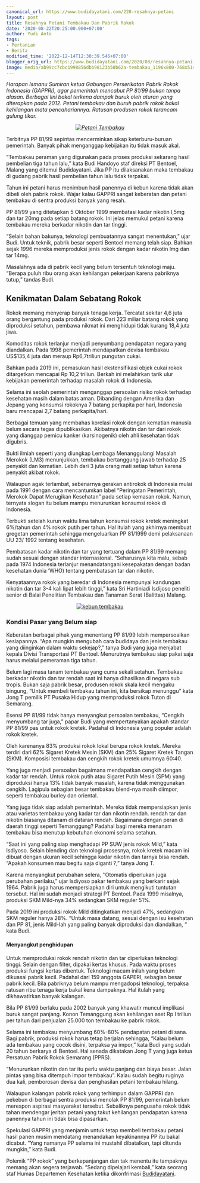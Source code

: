 ```yaml
---
canonical_url: https://www.budidayatani.com/228-resahnya-petani
layout: post
title: Resahnya Petani Tembakau Dan Pabrik Rokok
date: '2020-08-22T20:25:00.000+07:00'
author: Yudi Anto
tags:
- Pertanian
- Berita
modified_time: '2022-12-14T12:30:39.546+07:00'
blogger_orig_url: https://www.budidayatani.com/2020/08/resahnya-petani-tembakau-dan-pabrik.html
image: media/ab99cc7cbc1998856dbb98123b50b62a-tembakau_1196x800-768x514.jpg
---
```

<p><i>Harapan Ismanu Sumiran ketua Gabungan Perserikatan Pabrik Rokok Indonesia (GAPPRI), agar pemerintah mencabut PP 81/99 bukan tanpa alasan. Berbagai lini bakal terkena dampak buruk oleh aturan yang diterapkan pada 2012. Petani tembakau dan buruh pabrik rokok bakal kehilangan mata pencahariannya. Ratusan produsen rokok terancam gulung tikar.</i></p><p><i></i></p><div style="clear: both; text-align: center;"><i><a href="https://blogger.googleusercontent.com/img/b/R29vZ2xl/AVvXsEiIU0oAOmeRAu6xZ1GHhkSK5SU_dX5x64sxXK3WYpF8Zs9apqlqVfwLjTpKUmq1KsBoql-NjzOm37FKCW71yE7y9mwYNWfBkkWq4cayNmedqHOq6OzG5x_QU0gQExZx1U79UeRjgEUqZEBZ/s422/tembakau_1196x800-768x514.jpg" style="margin-left: 1em; margin-right: 1em;"><img alt="Petani Tembakau" border="0" data-original-height="283" data-original-width="422" src="https://blogger.googleusercontent.com/img/b/R29vZ2xl/AVvXsEiIU0oAOmeRAu6xZ1GHhkSK5SU_dX5x64sxXK3WYpF8Zs9apqlqVfwLjTpKUmq1KsBoql-NjzOm37FKCW71yE7y9mwYNWfBkkWq4cayNmedqHOq6OzG5x_QU0gQExZx1U79UeRjgEUqZEBZ/s16000/tembakau_1196x800-768x514.jpg" title="Petani Tembakau" /></a></i></div><p></p><p>Terbitnya PP 81/99 sepintas mencerminkan sikap keterburu-buruan pemerintah. Banyak pihak menganggap kebijakan itu tidak masuk akal.&nbsp;</p><p>“Tembakau peraman yang digunakan pada proses produksi sekarang hasil pembelian tiga tahun lalu,” kata Budi Handoyo staf direksi PT Bentoel, Malang yang ditemui Budidayatani. Jika PP itu dilaksanakan maka tembakau di gudang pabrik hasil pembelian tahun lalu tidak terpakai.&nbsp;</p><p>Tahun ini petani harus menimbun hasil panennya di kebun karena tidak akan dibeli oleh pabrik rokok. Wajar kalau GAPPRI sangat keberatan dan petani tembakau di sentra produksi banyak yang resah.</p><p>PP 81/99 yang ditetapkan 5 Oktober 1999 membatasi kadar nikotin l,5mg dan tar 20mg pada setiap batang rokok. Ini jelas memukul petani karena tembakau mereka berkadar nikotin dan tar tinggi.&nbsp;</p><p>“Selain bahan bakunya, teknologi pembuatannya sangat menentukan,” ujar Budi. Untuk teknik, pabrik besar seperti Bentoel memang telah siap. Bahkan sejak 1996 mereka memproduksi jenis rokok dengan kadar nikotin lmg dan tar 14mg.&nbsp;</p><p>Masalahnya ada di pabrik kecil yang belum tersentuh teknologi maju. “Berapa puluh ribu orang akan kehilangan pekerjaan karena pabriknya tutup,” tandas Budi.</p><h2>Kenikmatan Dalam Sebatang Rokok<br /></h2><p>Rokok memang menyerap banyak tenaga kerja. Tercatat sekitar 4,6 juta orang bergantung pada produksi rokok. Dari 223 miliar batang rokok yang diproduksi setahun, pembawa nikmat ini menghidupi tidak kurang 18,4 juta jiwa.</p><p>Komoditas rokok terlanjur menjadi penyumbang pendapatan negara yang diandalkan. Pada 1998 pemerintah mendapatkan devisa tembakau US$135,4 juta dan meraup Rp6,7triliun pungutan cukai.&nbsp;</p><p>Bahkan pada 2019 ini, pemasukan hasil ekstensifikasi objek cukai rokok ditargetkan mencapai Rp 10,2 triliun. Berkah ini melahirkan tarik ulur kebijakan pemerintah terhadap masalah rokok di Indonesia.</p><p>Selama ini seolah pemerintah menganggap persoalan risiko rokok terhadap kesehatan masih dalam batas aman. Dibanding dengan Amerika dan Jepang yang konsumsi rokoknya 7 batang perkapita per hari, Indonesia baru mencapai 2,7 batang perkapita/hari.</p><p>Berbagai temuan yang membahas korelasi rokok dengan kematian manusia belum secara tegas dipublikasikan. Akibatnya nikotin dan tar dari rokok yang dianggap pemicu kanker (karsinogenik) oleh ahli kesehatan tidak digubris.&nbsp;</p><p>Bukti ilmiah seperti yang diungkap Lembaga Menanggulangi Masalah Merokok (LM3) menunjukkan, tembakau bertanggung jawab terhadap 25 penyakit dan kematian. Lebih dari 3 juta orang mati setiap tahun karena penyakit akibat rokok.</p><p>Walaupun agak terlambat, sebenarnya gerakan antirokok di Indonesia mulai pada 1991 dengan cara mencantumkan label “Peringatan Pemerintah, Merokok Dapat Merugikan Kesehatan” pada setiap kemasan rokok. Namun, ternyata slogan itu belum mampu menurunkan konsumsi rokok di Indonesia.&nbsp;</p><p>Terbukti setelah kurun waktu lima tahun konsumsi rokok kretek meningkat 6%/tahun dan 4% rokok putih per tahun. Hal itulah yang akhirnya membuat gregetan pemerintah sehingga mengeluarkan PP 81/1999 demi pelaksanaan UU 23/ 1992 tentang kesehatan.</p><p>Pembatasan kadar nikotin dan tar yang tertuang dalam PP 81/99 memang sudah sesuai dengan standar internasional. “Seharusnya kita malu, sebab pada 1974 Indonesia terlanjur menandatangani kesepakatan dengan badan kesehatan dunia ‘WHO) tentang pembatasan tar dan nikotin.&nbsp;</p><p>Kenyataannya rokok yang beredar di Indonesia mempunyai kandungan nikotin dan tar 3-4 kali lipat lebih tinggi,” kata Sri Hartiniadi Isdijoso peneliti senior di Balai Penelitian Tembakau dan Tanaman Serat (Balittas) Malang.</p><p></p><div style="clear: both; text-align: center;"><a href="https://blogger.googleusercontent.com/img/b/R29vZ2xl/AVvXsEhGsAr8xgHiAIqe31w2yHkr31tvPv8Xu3c0YLQv79mAVOOTT_D_otmVqJCSJp9gdpruaOVoDSAvfgepSwXZN8hH7XG6jat-sVdXaqr96rO18crV7b51nx7TFqdNQ-FAXH4-VcgQ0BJVxFl0/s422/mfcshadetobacco-1600_1280x720-768x432.jpg" style="margin-left: 1em; margin-right: 1em;"><img alt="kebun tembakau" border="0" data-original-height="238" data-original-width="422" src="https://blogger.googleusercontent.com/img/b/R29vZ2xl/AVvXsEhGsAr8xgHiAIqe31w2yHkr31tvPv8Xu3c0YLQv79mAVOOTT_D_otmVqJCSJp9gdpruaOVoDSAvfgepSwXZN8hH7XG6jat-sVdXaqr96rO18crV7b51nx7TFqdNQ-FAXH4-VcgQ0BJVxFl0/s16000/mfcshadetobacco-1600_1280x720-768x432.jpg" title="kebun tembakau" /></a></div><p></p><h3>Kondisi Pasar yang Belum siap</h3><p>Keberatan berbagai pihak yang menentang PP 81/99 lebih mempersoalkan kesiapannya. “Apa mungkin mengubah cara budidaya dan jenis tembakau yang diinginkan dalam waktu sekejap?,” tanya Budi yang juga menjabat kepala Divisi Transportasi PT Bentoel. Menurutnya tembakau siap pakai saja harus melalui pemeraman tiga tahun.&nbsp;</p><p>Belum lagi masa tanam tembakau yang cuma sekali setahun. Tembakau berkadar nikotin dan tar rendah saat ini hanya dihasilkan di negara sub tropis. Bukan saja pabrik besar, produsen rokok skala kecil mengaku bingung, “Untuk membeli tembakau tahun ini, kita bersikap menunggu” kata Jong T pemilik PT Pusaka Hidup yang memproduksi rokok Tuton di Semarang.</p><p>Esensi PP 81/99 tidak hanya menyangkut persoalan tembakau, “Cengkih menyumbang tar juga,” papar Budi yang mempertanyakan apakah standar PP 81/99 pas untuk rokok kretek. Padahal di Indonesia yang populer adalah rokok kretek.&nbsp;</p><p>Oleh karenanya 83% produksi rokok lokal berupa rokok kretek. Mereka terdiri dari 62% Sigaret Kretek Mesin (SKM) dan 25% Sigaret Kretek Tangan (SKM). Komposisi tembakau dan cengkih rokok kretek umumnya 60:40.</p><p>Yang juga menjadi persoalan bagaimana mendapatkan cengkih dengan kadar tar rendah. Untuk rokok putih atau Sigaret Putih Mesin (SPM) yang diproduksi hanya 13% tidak banyak masalah, karena tidak menggunakan cengkih. Lagipula sebagian besar tembakau blend-nya masih diimpor, seperti tembakau burley dan oriental.</p><p>Yang juga tidak siap adalah pemerintah. Mereka tidak mempersiapkan jenis atau varietas tembakau yang kadar tar dan nikotin rendah. rendah tar dan nikotin biasanya ditanam di dataran rendah. Bagaimana dengan peran di daerah tinggi seperti Temanggung? Padahal bagi mereka menanam tembakau bisa menutup kebutuhan ekonomi selama setahun.</p><p>“Saat ini yang paling siap menghadapi PP SUW jenis rokok Mild,” kata Isdiyoso. Selain blending dan teknologi prosesnya, rokok kretek macam ini dibuat dengan ukuran kecil sehingga kadar nikotin dan tarnya bisa rendah. “Apakah konsumen mau begitu saja diganti ?,” tanya Jong T.</p><p>Karena menyangkut perubahan selera, ’’Otomatis diperlukan juga perubahan perilaku,” ujar Isdiyoso pakar tembakau yang berkarir sejak 1964. Pabrik juga harus mempersiapkan diri untuk mengikuti tuntutan tersebut. Hal ini sudah menjadi strategi PT Bentoel. Pada 1999 misalnya, produksi SKM Mild-nya 34% sedangkan SKM reguler 51%.&nbsp;</p><p>Pada 2019 ini produksi rokok Mild ditingkatkan menjadi 47%, sedangkan SKM reguler hanya 28%. “Untuk masa datang, sesuai dengan isu kesehatan dan PP 81, jenis Mild-lah yang paling banyak diproduksi dan diandalkan, “ kata Budi.</p><h4>Menyangkut penghidupan</h4><p>Untuk memproduksi rokok rendah nikotin dan tar diperlukan teknologi tinggi. Selain dengan filter, dipakai kertas khusus. Pada waktu proses produksi fungsi kertas dibentuk. Teknologi macam inilah yang belum dikuasai pabrik kecil. Padahal dari 159 anggota GAPERI, sebagian besar pabrik kecil. Bila pabriknya belum mampu mengadopsi teknologi, terpaksa ratusan ribu tenaga kerja bakal kena dampaknya. Hal itulah yang dikhawatirkan banyak kalangan.</p><p>Bila PP 81/99 berlaku pada 2002 banyak yang khawatir muncul implikasi buruk sangat panjang. Konon Temanggung akan kehilangan aset Rp l triliun per tahun dari penjualan 25.000 ton tembakau ke pabrik rokok.&nbsp;</p><p>Selama ini tembakau menyumbang 60%-80% pendapatan petani di sana. Bagi pabrik, produksi rokok harus tetap berjalan sehingga, “Kalau belum ada tembakau yang cocok disini, terpaksa ya impor,” kata Budi yang sudah 20 tahun berkarya di Bentoel. Hal senada dikatakan Jong T yang juga ketua Persatuan Pabrik Rokok Semarang (PPRS).&nbsp;</p><p>“Menurunkan nikotin dan tar itu perlu waktu panjang dan biaya besar. Jalan pintas yang bisa ditempuh impor tembakau”. Kalau sudah begitu ruginya dua kali, pemborosan devisa dan penghasilan petani tembakau hilang.</p><p>Walaupun kalangan pabrik rokok yang terhimpun dalam GAPPRI dan pekebun di berbagai sentra produksi menolak PP 81/99, pemerintah belum merespon aspirasi masyarakat tersebut. Sebaliknya pengusaha rokok tidak tahan mendengar jeritan petani yang takut kehilangan pendapatan karena panennya tahun ini tidak bisa dipasarkan.</p><p>Spekulasi GAPPRI yang menjamin untuk tetap membeli tembakau petani hasil panen musim mendatang menandakan keyakinannya PP itu bakal dicabut. “Yang namanya PP selama ini mustahil dibatalkan, tapi ditunda mungkin,” kata Budi.&nbsp;</p><p>Polemik “PP rokok” yang berkepanjangan dan tak menentu itu tampaknya memang akan segera terjawab. “Sedang dipelajari kembali,” kata seorang staf Humas Departemen Kesehatan ketika dikonfrimasi <a href="https://www.budidayatani.com/">Budidayatani</a>.</p>
